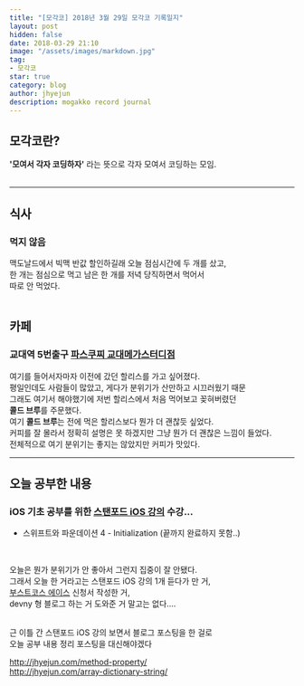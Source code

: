 ```yaml
---
title: "[모각코] 2018년 3월 29일 모각코 기록일지"
layout: post
hidden: false
date: 2018-03-29 21:10
image: "/assets/images/markdown.jpg"
tag:
- 모각코
star: true
category: blog
author: jhyejun
description: mogakko record journal
---
```


## **모각코란?**
**'모여서 각자 코딩하자'** 라는 뜻으로 각자 모여서 코딩하는 모임.<br>
<br>

---

## **식사**
### 먹지 않음<br>
맥도날드에서 빅맥 반값 할인하길래 오늘 점심시간에 두 개를 샀고,<br>
한 개는 점심으로 먹고 남은 한 개를 저녁 당직하면서 먹어서<br>
따로 안 먹었다.<br>
<br>

## **카페**
### 교대역 5번출구 **[파스쿠찌 교대메가스터디점](https://store.naver.com/restaurants/detail?id=33979985)**
여기를 들어서자마자 이전에 갔던 할리스를 가고 싶어졌다.<br>
평일인데도 사람들이 많았고, 게다가 분위기가 산만하고 시끄러웠기 때문<br>
그래도 여기서 해야했기에 저번 할리스에서 처음 먹어보고 꽂혀버렸던<br>
**콜드 브루**를 주문했다.<br>
여기 **콜드 브루**는 전에 먹은 할리스보다 뭔가 더 괜찮듯 싶었다.<br>
커피를 잘 몰라서 정확히 설명은 못 하겠지만 그냥 뭔가 더 괜찮은 느낌이 들었다.<br>
전체적으로 여기 분위기는 좋지는 않았지만 커피가 맛있다.

---

## **오늘 공부한 내용**
### iOS 기초 공부를 위한 **[스탠포드 iOS 강의](https://www.inflearn.com/course/stanford-ios-한글자막-강의/)** 수강...
- 스위프트와 파운데이션 4 - Initialization (끝까지 완료하지 못함..)
<br>

오늘은 뭔가 분위기가 안 좋아서 그런지 집중이 잘 안됐다.<br>
그래서 오늘 한 거라고는 스탠포드 iOS 강의 1개 듣다가 만 거,<br>
[부스트코스 에이스](http://www.edwith.org/boost-course/intro) 신청서 작성한 거,<br>
devny 형 블로그 하는 거 도와준 거 말고는 없다....<br>

<br>
근 이틀 간 스탠포드 iOS 강의 보면서 블로그 포스팅을 한 걸로<br>
오늘 공부 내용 정리 포스팅을 대신해야겠다<br>

<http://jhyejun.com/method-property/><br>
<http://jhyejun.com/array-dictionary-string/>